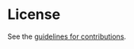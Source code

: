 ﻿# License

See the
[guidelines for contributions](https://github.com/cfrg/draft-irtf-cfrg-pairing-friendly-curves/blob/master/CONTRIBUTING.md).